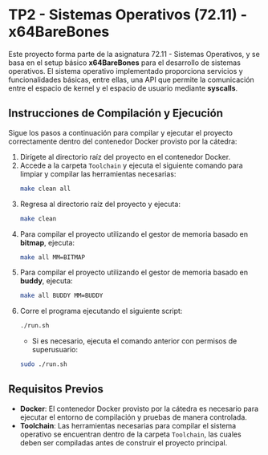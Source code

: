 # TP2 - Sistemas Operativos (72.11) - x64BareBones

Este proyecto forma parte de la asignatura 72.11 - Sistemas Operativos, y se basa en el setup básico **x64BareBones** para el desarrollo de sistemas operativos. El sistema operativo implementado proporciona servicios y funcionalidades básicas, entre ellas, una API que permite la comunicación entre el espacio de kernel y el espacio de usuario mediante **syscalls**.

## Instrucciones de Compilación y Ejecución

Sigue los pasos a continuación para compilar y ejecutar el proyecto correctamente dentro del contenedor Docker provisto por la cátedra:

1. Dirígete al directorio raíz del proyecto en el contenedor Docker.
2. Accede a la carpeta `Toolchain` y ejecuta el siguiente comando para limpiar y compilar las herramientas necesarias:
    ```bash
    make clean all
    ```
3. Regresa al directorio raíz del proyecto y ejecuta:
    ```bash
    make clean
    ```
4. Para compilar el proyecto utilizando el gestor de memoria basado en **bitmap**, ejecuta:
    ```bash
    make all MM=BITMAP
    ```
5. Para compilar el proyecto utilizando el gestor de memoria basado en **buddy**, ejecuta:
    ```bash
    make all BUDDY MM=BUDDY
    ```
6. Corre el programa ejecutando el siguiente script:
    ```bash
    ./run.sh
    ```
    - Si es necesario, ejecuta el comando anterior con permisos de superusuario:
    ```bash
    sudo ./run.sh
    ```

## Requisitos Previos

- **Docker**: El contenedor Docker provisto por la cátedra es necesario para ejecutar el entorno de compilación y pruebas de manera controlada.
- **Toolchain**: Las herramientas necesarias para compilar el sistema operativo se encuentran dentro de la carpeta `Toolchain`, las cuales deben ser compiladas antes de construir el proyecto principal.
